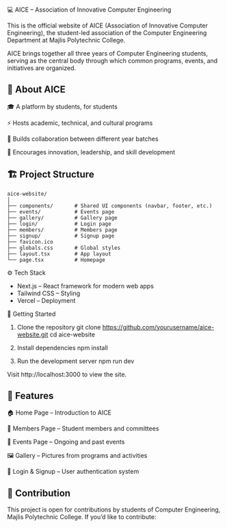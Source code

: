 💻 AICE – Association of Innovative Computer Engineering

This is the official website of AICE (Association of Innovative Computer Engineering), the student-led association of the Computer Engineering Department at Majlis Polytechnic College.

AICE brings together all three years of Computer Engineering students, serving as the central body through which common programs, events, and initiatives are organized.

📌 About AICE
---
🎓 A platform by students, for students

⚡ Hosts academic, technical, and cultural programs

🤝 Builds collaboration between different year batches

🚀 Encourages innovation, leadership, and skill development

🏗️ Project Structure
---
```
aice-website/
│
├── components/       # Shared UI components (navbar, footer, etc.)
├── events/           # Events page
├── gallery/          # Gallery page
├── login/            # Login page
├── members/          # Members page
├── signup/           # Signup page
├── favicon.ico
├── globals.css       # Global styles
├── layout.tsx        # App layout
└── page.tsx          # Homepage
```

⚙️ Tech Stack

- Next.js
 – React framework for modern web apps
- Tailwind CSS
 – Styling
- Vercel
 – Deployment

🚀 Getting Started
1. Clone the repository
git clone https://github.com/yourusername/aice-website.git
cd aice-website

2. Install dependencies
npm install

3. Run the development server
npm run dev


Visit http://localhost:3000
 to view the site.

📜 Features
---
🏠 Home Page – Introduction to AICE

👥 Members Page – Student members and committees

🎤 Events Page – Ongoing and past events

🖼️ Gallery – Pictures from programs and activities

🔑 Login & Signup – User authentication system

🤝 Contribution
---
This project is open for contributions by students of Computer Engineering, Majlis Polytechnic College.
If you’d like to contribute:
